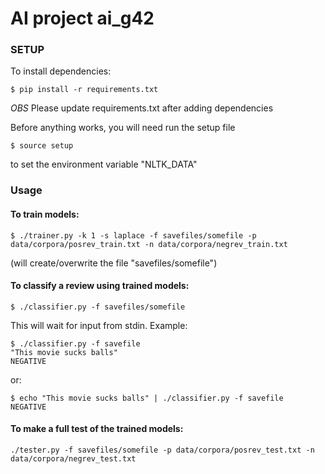 # AI project ai\_g42

### SETUP

To install dependencies:

	$ pip install -r requirements.txt

*OBS* Please update requirements.txt after adding dependencies


Before anything works, you will need run the setup file

	$ source setup

to set the environment variable "NLTK\_DATA"



### Usage

#### To train models:

	$ ./trainer.py -k 1 -s laplace -f savefiles/somefile -p data/corpora/posrev_train.txt -n data/corpora/negrev_train.txt

(will create/overwrite the file "savefiles/somefile")


#### To classify a review using trained models:

	$ ./classifier.py -f savefiles/somefile

This will wait for input from stdin. Example:


	$ ./classifier.py -f savefile
	"This movie sucks balls"
	NEGATIVE

or:

	$ echo "This movie sucks balls" | ./classifier.py -f savefile
	NEGATIVE


#### To make a full test of the trained models:

	./tester.py -f savefiles/somefile -p data/corpora/posrev_test.txt -n data/corpora/negrev_test.txt
